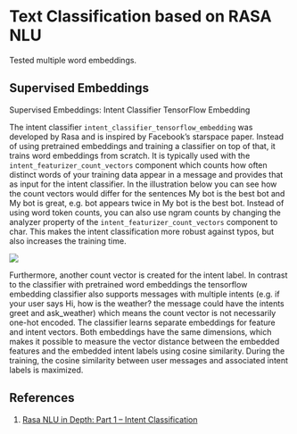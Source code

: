 # Text Classification based on RASA NLU

Tested multiple word embeddings.

## Supervised Embeddings

Supervised Embeddings: Intent Classifier TensorFlow Embedding

The intent classifier `intent_classifier_tensorflow_embedding` was developed by Rasa and is inspired by Facebook’s starspace paper. Instead of using pretrained embeddings and training a classifier on top of that, it trains word embeddings from scratch. It is typically used with the `intent_featurizer_count_vectors` component which counts how often distinct words of your training data appear in a message and provides that as input for the intent classifier. In the illustration below you can see how the count vectors would differ for the sentences My bot is the best bot and My bot is great, e.g. bot appears twice in My bot is the best bot. Instead of using word token counts, you can also use ngram counts by changing the analyzer property of the `intent_featurizer_count_vectors` component to char. This makes the intent classification more robust against typos, but also increases the training time.

<img src="https://blog.rasa.com/content/images/2019/02/image.png" >

Furthermore, another count vector is created for the intent label. In contrast to the classifier with pretrained word embeddings the tensorflow embedding classifier also supports messages with multiple intents (e.g. if your user says Hi, how is the weather? the message could have the intents greet and ask_weather) which means the count vector is not necessarily one-hot encoded. The classifier learns separate embeddings for feature and intent vectors. Both embeddings have the same dimensions, which makes it possible to measure the vector distance between the embedded features and the embedded intent labels using cosine similarity. During the training, the cosine similarity between user messages and associated intent labels is maximized.

## References

1. [Rasa NLU in Depth: Part 1 – Intent Classification](https://blog.rasa.com/rasa-nlu-in-depth-part-1-intent-classification/)